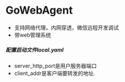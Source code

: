 # GoWebAgent
* 支持网络代理，内网穿透，微信远程开发调试
* 带web管理系统

##### 配置启动文件local.yaml
* server_http_port是用户服务器端口
* client_addr是客户端要转发的地址.

